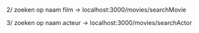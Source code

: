 2/ zoeken op naam film
    -> localhost:3000/movies/searchMovie

3/ zoeken op naam acteur
    -> localhost:3000/movies/searchActor